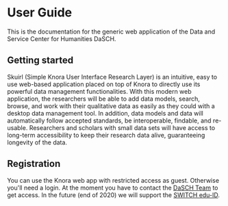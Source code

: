 # User Guide

This is the documentation for the generic web application of the Data and Service Center for Humanities DaSCH.

## Getting started

Skuirl (Simple Knora User Interface Research Layer) is an intuitive, easy to use web-based application placed on top of Knora to directly use its powerful data management functionalities. With this modern web application, the researchers will be able to add data models, search, browse, and work with their qualitative data as easily as they could with a desktop data management tool. In addition, data models and data will automatically follow accepted standards, be interoperable, findable, and re-usable. Researchers and scholars with small data sets will have access to long-term accessibility to keep their research data alive, guaranteeing longevity of the data.

## Registration

You can use the Knora web app with restricted access as guest. Otherwise you'll need a login. At the moment you have to contact the [DaSCH Team](https://dasch.swiss/team) to get access. In the future (end of 2020) we will support the [SWITCH edu-ID](https://www.switch.ch/edu-id/).